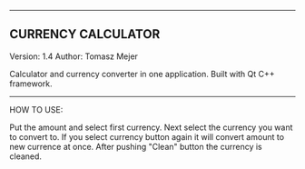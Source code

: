 ------------------
CURRENCY CALCULATOR
------------------

Version: 1.4
Author: Tomasz Mejer

Calculator and currency converter in one application. Built with Qt C++ framework.

-----------------

HOW TO USE:

Put the amount and select first currency. Next select the currency you want to convert to.
If you select currency button again it will convert amount to new currence at once.
After pushing "Clean" button the currency is cleaned.
